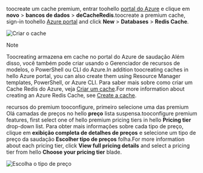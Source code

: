 <span data-ttu-id="29618-101">toocreate um cache premium, entrar toohello [portal do Azure](https://portal.azure.com) e clique em **novo** > **bancos de dados** > **deCacheRedis**.</span><span class="sxs-lookup"><span data-stu-id="29618-101">toocreate a premium cache, sign-in toohello [Azure portal](https://portal.azure.com) and click **New** > **Databases** > **Redis Cache**.</span></span>

![Criar o cache](media/redis-cache-premium-create/redis-cache-new-cache-menu.png)

> [!NOTE]
> <span data-ttu-id="29618-103">Toocreating armazena em cache no portal do Azure de saudação Além disso, você também pode criar usando o Gerenciador de recursos de modelos, o PowerShell ou CLI do Azure.</span><span class="sxs-lookup"><span data-stu-id="29618-103">In addition toocreating caches in hello Azure portal, you can also create them using Resource Manager templates, PowerShell, or Azure CLI.</span></span> <span data-ttu-id="29618-104">Para saber mais sobre como criar um Cache Redis do Azure, veja [Criar um cache](../articles/redis-cache/cache-dotnet-how-to-use-azure-redis-cache.md#create-a-cache).</span><span class="sxs-lookup"><span data-stu-id="29618-104">For more information about creating an Azure Redis Cache, see [Create a cache](../articles/redis-cache/cache-dotnet-how-to-use-azure-redis-cache.md#create-a-cache).</span></span>
> 
> 

<span data-ttu-id="29618-105">recursos do premium tooconfigure, primeiro selecione uma das premium Olá camadas de preços no hello **preço** lista suspensa.</span><span class="sxs-lookup"><span data-stu-id="29618-105">tooconfigure premium features, first select one of hello premium pricing tiers in hello **Pricing tier** drop-down list.</span></span> <span data-ttu-id="29618-106">Para obter mais informações sobre cada tipo de preço, clique em **exibição completa de detalhes de preços** e selecione um tipo de preço da saudação **Escolher tipo de preços** folha.</span><span class="sxs-lookup"><span data-stu-id="29618-106">For more information about each pricing tier, click **View full pricing details** and select a pricing tier from hello **Choose your pricing tier** blade.</span></span>

![Escolha o tipo de preço](media/redis-cache-premium-create/redis-cache-premium-pricing-tier.png)

